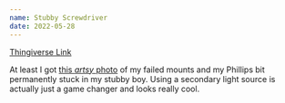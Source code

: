 ```yaml
---
name: Stubby Screwdriver
date: 2022-05-28
---
```


[Thingiverse Link](https://www.thingiverse.com/thing:16129)

At least I got [this _artsy_ photo](https://twitter.com/micmax_/status/1530753927989239808) of my failed mounts and my Phillips bit permanently stuck in my stubby boy. Using a secondary light source is actually just a game changer and looks really cool.
